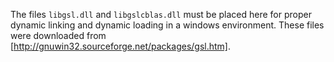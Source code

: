 The files `libgsl.dll` and `libgslcblas.dll` must be placed here
for proper dynamic linking and dynamic loading in a windows environment.
These files were downloaded from [http://gnuwin32.sourceforge.net/packages/gsl.htm].
